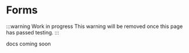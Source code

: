 # Forms

:::warning Work in progress
<centered-image src="/img/work-in-progress.png" />
This warning will be removed once this page has passed testing.
:::

docs coming soon
